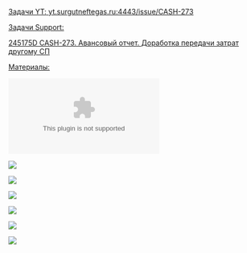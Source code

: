 <u>Задачи YT:<u>
[yt.surgutneftegas.ru:4443/issue/CASH-273](https://yt.surgutneftegas.ru:4443/issue/CASH-273)

<u>Задачи Support:</u>
<p>245175D CASH-273. Авансовый отчет. Доработка передачи затрат другому СП</p>

<u>Материалы:</u>

![](ТТ%20ИО.%20DirectumRX%20-%20Global%20ERP.%20Командировки_v1.4_0310%201.docx)

![](Pasted%20image%2020250910153448.png)

![](Pasted%20image%2020250910160223.png)

![](Pasted%20image%2020250910160356.png)

![](Pasted%20image%2020250910160455.png)

![](Pasted%20image%2020250918141348.png)

![](Pasted%20image%2020251007082038.png)